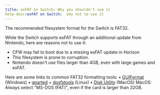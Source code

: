 ```yaml
---
title: exFAT on Switch: Why you shouldn't use it
help-desc:exFAT on Switch:  why not to use it
---
```


The recommended filesystem format for the Switch is FAT32.

While the Switch supports exFAT through an additional update from Nintendo, here are reasons not to use it:

* CFW may fail to boot due to a missing exFAT update in Horizon
* This filesystem is prone to corruption.
* Nintendo doesn't use files larger than 4GB, even with large games and exFAT.

Here are some links to common FAT32 formatting tools:
• [GUIFormat](http://ridgecrop.co.uk/index.htm?guiformat.htm) (Windows)
• [gparted](https://gparted.org/download.php) + [dosfstools](https://github.com/dosfstools/dosfstools) (Linux)
• [Disk Utility](https://support.apple.com/guide/disk-utility/format-a-disk-for-windows-computers-dskutl1010) (MacOS)
MacOS: Always select "MS-DOS (FAT)", even if the card is larger than 32GB.
